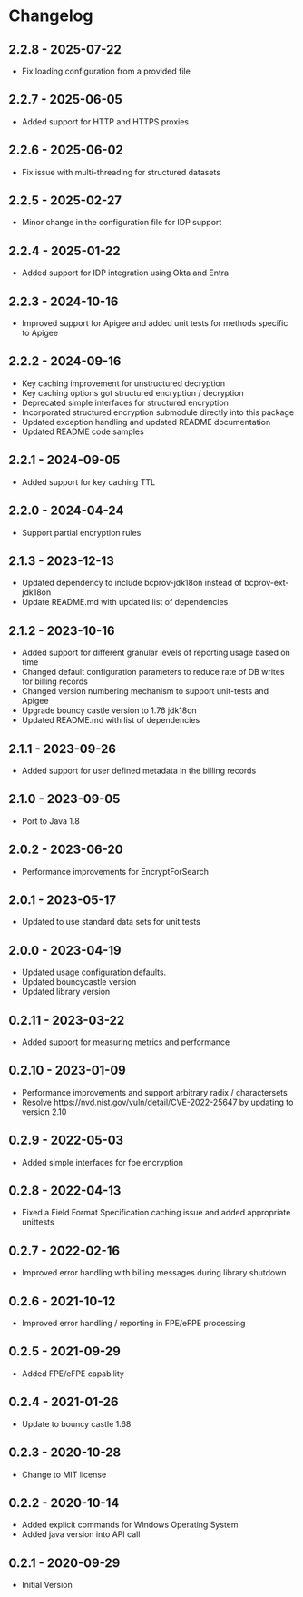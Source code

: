# Changelog

## 2.2.8 - 2025-07-22
* Fix loading configuration from a provided file

## 2.2.7 - 2025-06-05
* Added support for HTTP and HTTPS proxies

## 2.2.6 - 2025-06-02
* Fix issue with multi-threading for structured datasets

## 2.2.5 - 2025-02-27
* Minor change in the configuration file for IDP support

## 2.2.4 - 2025-01-22
* Added support for IDP integration using Okta and Entra

## 2.2.3 - 2024-10-16
* Improved support for Apigee and added unit tests for methods specific to Apigee

## 2.2.2 - 2024-09-16
* Key caching improvement for unstructured decryption
* Key caching options got structured encryption / decryption
* Deprecated simple interfaces for structured encryption
* Incorporated structured encryption submodule directly into this package
* Updated exception handling and updated README documentation
* Updated README code samples

## 2.2.1 - 2024-09-05
* Added support for key caching TTL

## 2.2.0 - 2024-04-24
* Support partial encryption rules

## 2.1.3 - 2023-12-13
* Updated dependency to include bcprov-jdk18on instead of bcprov-ext-jdk18on
* Update README.md with updated list of dependencies

## 2.1.2 - 2023-10-16
* Added support for different granular levels of reporting usage based on time
* Changed default configuration parameters to reduce rate of DB writes for billing records
* Changed version numbering mechanism to support unit-tests and Apigee
* Upgrade bouncy castle version to 1.76 jdk18on
* Updated README.md with list of dependencies

## 2.1.1 - 2023-09-26
* Added support for user defined metadata in the billing records

## 2.1.0 - 2023-09-05
* Port to Java 1.8

## 2.0.2 - 2023-06-20
* Performance improvements for EncryptForSearch

## 2.0.1 - 2023-05-17
* Updated to use standard data sets for unit tests

## 2.0.0 - 2023-04-19
* Updated usage configuration defaults.
* Updated bouncycastle version
* Updated library version

## 0.2.11 - 2023-03-22
* Added support for measuring metrics and performance

## 0.2.10 - 2023-01-09
* Performance improvements and support arbitrary radix / charactersets 
* Resolve https://nvd.nist.gov/vuln/detail/CVE-2022-25647 by updating to version 2.10

## 0.2.9 - 2022-05-03
* Added simple interfaces for fpe encryption

## 0.2.8 - 2022-04-13
* Fixed a Field Format Specification caching issue and added appropriate unittests

## 0.2.7 - 2022-02-16
* Improved error handling with billing messages during library shutdown

## 0.2.6 - 2021-10-12
* Improved error handling / reporting in FPE/eFPE processing

## 0.2.5 - 2021-09-29
* Added FPE/eFPE capability

## 0.2.4 - 2021-01-26
* Update to bouncy castle 1.68

## 0.2.3 - 2020-10-28
* Change to MIT license

## 0.2.2 - 2020-10-14
* Added explicit commands for Windows Operating System
* Added java version into API call

## 0.2.1 - 2020-09-29
* Initial Version
